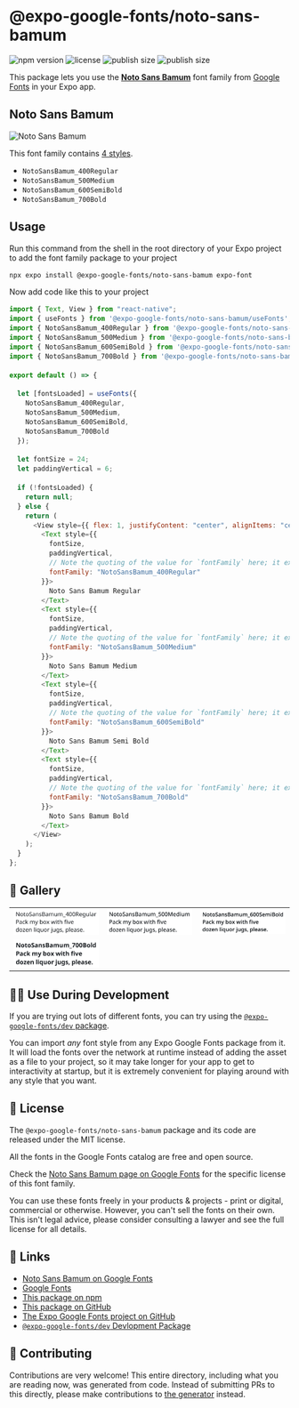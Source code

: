 # @expo-google-fonts/noto-sans-bamum

![npm version](https://flat.badgen.net/npm/v/@expo-google-fonts/noto-sans-bamum)
![license](https://flat.badgen.net/github/license/expo/google-fonts)
![publish size](https://flat.badgen.net/packagephobia/install/@expo-google-fonts/noto-sans-bamum)
![publish size](https://flat.badgen.net/packagephobia/publish/@expo-google-fonts/noto-sans-bamum)

This package lets you use the [**Noto Sans Bamum**](https://fonts.google.com/specimen/Noto+Sans+Bamum) font family from [Google Fonts](https://fonts.google.com/) in your Expo app.

## Noto Sans Bamum

![Noto Sans Bamum](./font-family.png)

This font family contains [4 styles](#-gallery).

- `NotoSansBamum_400Regular`
- `NotoSansBamum_500Medium`
- `NotoSansBamum_600SemiBold`
- `NotoSansBamum_700Bold`

## Usage

Run this command from the shell in the root directory of your Expo project to add the font family package to your project

```sh
npx expo install @expo-google-fonts/noto-sans-bamum expo-font
```

Now add code like this to your project

```js
import { Text, View } from "react-native";
import { useFonts } from '@expo-google-fonts/noto-sans-bamum/useFonts';
import { NotoSansBamum_400Regular } from '@expo-google-fonts/noto-sans-bamum/400Regular';
import { NotoSansBamum_500Medium } from '@expo-google-fonts/noto-sans-bamum/500Medium';
import { NotoSansBamum_600SemiBold } from '@expo-google-fonts/noto-sans-bamum/600SemiBold';
import { NotoSansBamum_700Bold } from '@expo-google-fonts/noto-sans-bamum/700Bold';

export default () => {

  let [fontsLoaded] = useFonts({
    NotoSansBamum_400Regular, 
    NotoSansBamum_500Medium, 
    NotoSansBamum_600SemiBold, 
    NotoSansBamum_700Bold
  });

  let fontSize = 24;
  let paddingVertical = 6;

  if (!fontsLoaded) {
    return null;
  } else {
    return (
      <View style={{ flex: 1, justifyContent: "center", alignItems: "center" }}>
        <Text style={{
          fontSize,
          paddingVertical,
          // Note the quoting of the value for `fontFamily` here; it expects a string!
          fontFamily: "NotoSansBamum_400Regular"
        }}>
          Noto Sans Bamum Regular
        </Text>
        <Text style={{
          fontSize,
          paddingVertical,
          // Note the quoting of the value for `fontFamily` here; it expects a string!
          fontFamily: "NotoSansBamum_500Medium"
        }}>
          Noto Sans Bamum Medium
        </Text>
        <Text style={{
          fontSize,
          paddingVertical,
          // Note the quoting of the value for `fontFamily` here; it expects a string!
          fontFamily: "NotoSansBamum_600SemiBold"
        }}>
          Noto Sans Bamum Semi Bold
        </Text>
        <Text style={{
          fontSize,
          paddingVertical,
          // Note the quoting of the value for `fontFamily` here; it expects a string!
          fontFamily: "NotoSansBamum_700Bold"
        }}>
          Noto Sans Bamum Bold
        </Text>
      </View>
    );
  }
};
```

## 🔡 Gallery


||||
|-|-|-|
|![NotoSansBamum_400Regular](./400Regular/NotoSansBamum_400Regular.ttf.png)|![NotoSansBamum_500Medium](./500Medium/NotoSansBamum_500Medium.ttf.png)|![NotoSansBamum_600SemiBold](./600SemiBold/NotoSansBamum_600SemiBold.ttf.png)||
|![NotoSansBamum_700Bold](./700Bold/NotoSansBamum_700Bold.ttf.png)||||


## 👩‍💻 Use During Development

If you are trying out lots of different fonts, you can try using the [`@expo-google-fonts/dev` package](https://github.com/expo/google-fonts/tree/master/font-packages/dev#readme).

You can import _any_ font style from any Expo Google Fonts package from it. It will load the fonts over the network at runtime instead of adding the asset as a file to your project, so it may take longer for your app to get to interactivity at startup, but it is extremely convenient for playing around with any style that you want.


## 📖 License

The `@expo-google-fonts/noto-sans-bamum` package and its code are released under the MIT license.

All the fonts in the Google Fonts catalog are free and open source.

Check the [Noto Sans Bamum page on Google Fonts](https://fonts.google.com/specimen/Noto+Sans+Bamum) for the specific license of this font family.

You can use these fonts freely in your products & projects - print or digital, commercial or otherwise. However, you can't sell the fonts on their own. This isn't legal advice, please consider consulting a lawyer and see the full license for all details.

## 🔗 Links

- [Noto Sans Bamum on Google Fonts](https://fonts.google.com/specimen/Noto+Sans+Bamum)
- [Google Fonts](https://fonts.google.com/)
- [This package on npm](https://www.npmjs.com/package/@expo-google-fonts/noto-sans-bamum)
- [This package on GitHub](https://github.com/expo/google-fonts/tree/master/font-packages/noto-sans-bamum)
- [The Expo Google Fonts project on GitHub](https://github.com/expo/google-fonts)
- [`@expo-google-fonts/dev` Devlopment Package](https://github.com/expo/google-fonts/tree/master/font-packages/dev)

## 🤝 Contributing

Contributions are very welcome! This entire directory, including what you are reading now, was generated from code. Instead of submitting PRs to this directly, please make contributions to [the generator](https://github.com/expo/google-fonts/tree/master/packages/generator) instead.
